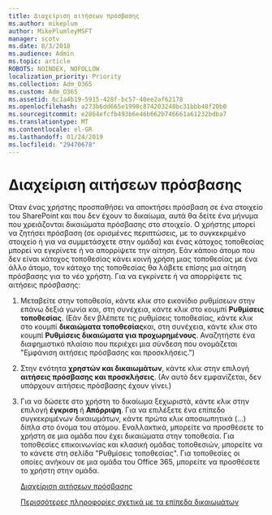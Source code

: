 ```yaml
---
title: Διαχείριση αιτήσεων πρόσβασης
ms.author: mikeplum
author: MikePlumleyMSFT
manager: scotv
ms.date: 8/3/2018
ms.audience: Admin
ms.topic: article
ROBOTS: NOINDEX, NOFOLLOW
localization_priority: Priority
ms.collection: Adm_O365
ms.custom: Adm_O365
ms.assetid: 6c1a4b19-5915-428f-bc57-40ee2af62178
ms.openlocfilehash: a273b6dd665e1998c874203248bc31bbb40f20b0
ms.sourcegitcommit: e2864efcfb493b6e46b662b746661a61232bdba7
ms.translationtype: MT
ms.contentlocale: el-GR
ms.lasthandoff: 01/24/2019
ms.locfileid: "29470678"
---
```

# <a name="manage-access-requests"></a>Διαχείριση αιτήσεων πρόσβασης

Όταν ένας χρήστης προσπαθήσει να αποκτήσει πρόσβαση σε ένα στοιχείο του SharePoint και που δεν έχουν το δικαίωμα, αυτά θα δείτε ένα μήνυμα που χρειάζονται δικαιώματα πρόσβασης στο στοιχείο. Ο χρήστης μπορεί να ζητήσει πρόσβαση (σε ορισμένες περιπτώσεις, με το συγκεκριμένο στοιχείο ή για να συμμετάσχετε στην ομάδα) και ένας κάτοχος τοποθεσίας μπορεί να εγκρίνετε ή να απορρίψετε την αίτηση. Εάν κάποιο άτομο που δεν είναι κάτοχος τοποθεσίας κάνει κοινή χρήση μιας τοποθεσίας με ένα άλλο άτομο, τον κάτοχο της τοποθεσίας θα λάβετε επίσης μια αίτηση πρόσβασης για το νέο χρήστη. Για να εγκρίνετε ή να απορρίψετε τις αιτήσεις πρόσβασης:
  
1. Μεταβείτε στην τοποθεσία, κάντε κλικ στο εικονίδιο ρυθμίσεων στην επάνω δεξιά γωνία και, στη συνέχεια, κάντε κλικ στο κουμπί **Ρυθμίσεις τοποθεσίας**. (Εάν δεν βλέπετε τις ρυθμίσεις τοποθεσίας, κάντε κλικ στο κουμπί **δικαιώματα τοποθεσίας**και, στη συνέχεια, κάντε κλικ στο κουμπί **Ρυθμίσεις δικαιώματα για προχωρημένους**. Αναζητήστε ένα διαφημιστικό πλαίσιο που περιέχει μια σύνδεση που ονομάζεται "Εμφάνιση αιτήσεις πρόσβασης και προσκλήσεις.")
    
2. Στην ενότητα **χρηστών και δικαιωμάτων**, κάντε κλικ στην επιλογή **αιτήσεις πρόσβασης και προσκλήσεις**. (Αν αυτό δεν εμφανίζεται, δεν υπάρχουν αιτήσεις πρόσβασης έχουν γίνει.)
    
3. Για να δώσετε στο χρήστη το δικαίωμα ξεχωριστά, κάντε κλικ στην επιλογή **έγκριση** ή **Απόρριψη**. Για να επιλέξετε ένα επίπεδο συγκεκριμένων δικαιωμάτων, κάντε πρώτα κλικ αποσιωπητικά (...) δίπλα στο όνομα του ατόμου. Εναλλακτικά, μπορείτε να προσθέσετε το χρήστη σε μια ομάδα που έχει δικαιώματα στην τοποθεσία. Για τοποθεσίες επικοινωνίας και κλασική ομάδας τοποθεσιών, μπορείτε να το κάνετε στη σελίδα "Ρυθμίσεις τοποθεσίας". Για τοποθεσίες οι οποίες ανήκουν σε μια ομάδα του Office 365, μπορείτε να προσθέσετε το χρήστη στην ομάδα.
    
    [Διαχείριση αιτήσεων πρόσβασης](https://go.microsoft.com/fwlink/?linkid=2008747)
    
    [Περισσότερες πληροφορίες σχετικά με τα επίπεδα δικαιωμάτων](https://go.microsoft.com/fwlink/?linkid=867071)
    

